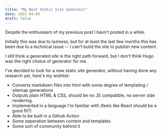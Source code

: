 ```yaml
---
title: "My Next Static Site Generator"
date: 2022-04-09
draft: false
---
```


Despite the enthusiasm of my previous post I havn't posted in a while.

Initially this was due to laziness, but for at least the last few months this has been due to a technical issue -- I can't build the site to publish new content.

I still think a generated site is the right path forward, but I don't think Hugo was the right choice of generator for me. 

I've decided to look for a new static site generator, without having done any research yet, here's my wishlist:

* Converts markdown files into html with some degree of templating / sitemap generations
* Outputs plain HTML & CSS, should be no JS compatible, no server side rendering. 
* Implemented in a language I'm familiar with (feels like React should be a good fit?)
* Able to be built in a Github Action
* Some seperation between content and templates 
* Some sort of community behind it 